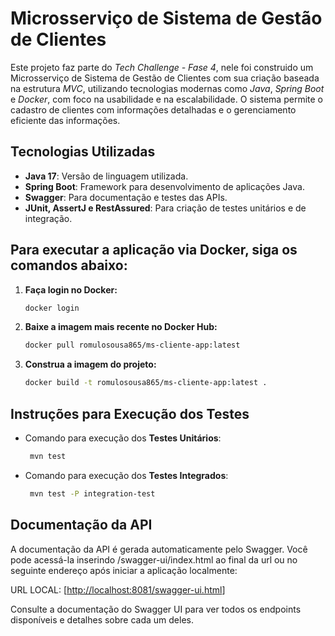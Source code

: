 #  Microsserviço de Sistema de Gestão de Clientes

Este projeto faz parte do *Tech Challenge - Fase 4*, nele foi construido um Microsserviço de Sistema de Gestão de Clientes com sua criação baseada na estrutura *MVC*, utilizando tecnologias modernas como *Java*, *Spring Boot* e *Docker*, com foco na usabilidade e na escalabilidade. O sistema permite o cadastro de clientes com informações detalhadas e o gerenciamento eficiente das informações.

## Tecnologias Utilizadas

- **Java 17**: Versão de linguagem utilizada.
- **Spring Boot**: Framework para desenvolvimento de aplicações Java.
- **Swagger**: Para documentação e testes das APIs.
- **JUnit, AssertJ e RestAssured**: Para criação de testes unitários e de integração.

## Para executar a aplicação via Docker, siga os comandos abaixo:

1. **Faça login no Docker:**
   ```bash
   docker login
    ```
2. **Baixe a imagem mais recente no Docker Hub:**
     ```bash
    docker pull romulosousa865/ms-cliente-app:latest
    ```
4. **Construa a imagem do projeto:**
     ```bash
    docker build -t romulosousa865/ms-cliente-app:latest .
    ```    
## Instruções para Execução dos Testes

- Comando para execução dos **Testes Unitários**:
   ```bash
    mvn test
    ```
- Comando para execução dos **Testes Integrados**:
   ```bash
    mvn test -P integration-test
    ```

## Documentação da API

A documentação da API é gerada automaticamente pelo Swagger. Você pode acessá-la inserindo /swagger-ui/index.html ao final da url ou no seguinte endereço após iniciar a aplicação localmente:

URL LOCAL: [[http://localhost:8081/swagger-ui.html](http://localhost:8081/swagger-ui.html)]

Consulte a documentação do Swagger UI para ver todos os endpoints disponíveis e detalhes sobre cada um deles.
